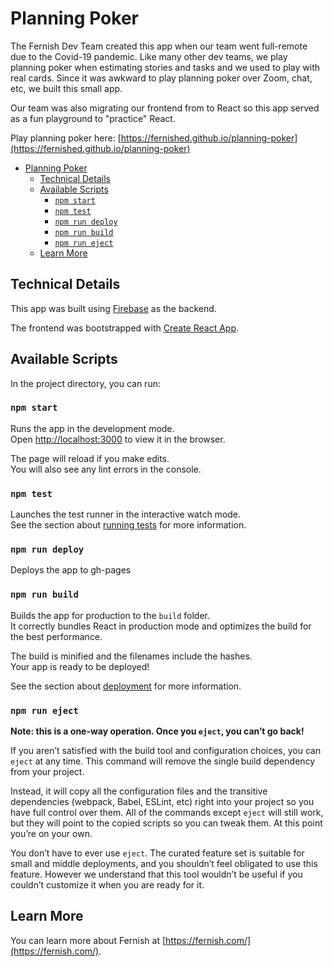 # Planning Poker

The Fernish Dev Team created this app when our team went full-remote due to the Covid-19 pandemic. Like many other dev teams, we play planning poker when estimating stories and tasks and we used to play with real cards. Since it was awkward to play planning poker over Zoom, chat, etc, we built this small app.

Our team was also migrating our frontend from to React so this app served as a fun playground to "practice" React.

Play planning poker here: [https://fernished.github.io/planning-poker](https://fernished.github.io/planning-poker)

- [Planning Poker](#planning-poker)
  - [Technical Details](#technical-details)
  - [Available Scripts](#available-scripts)
    - [`npm start`](#npm-start)
    - [`npm test`](#npm-test)
    - [`npm run deploy`](#npm-run-deploy)
    - [`npm run build`](#npm-run-build)
    - [`npm run eject`](#npm-run-eject)
  - [Learn More](#learn-more)

## Technical Details

This app was built using [Firebase](https://firebase.google.com/) as the backend.

The frontend was bootstrapped with [Create React App](https://github.com/facebook/create-react-app).

## Available Scripts

In the project directory, you can run:

### `npm start`

Runs the app in the development mode.\
Open [http://localhost:3000](http://localhost:3000) to view it in the browser.

The page will reload if you make edits.\
You will also see any lint errors in the console.

### `npm test`

Launches the test runner in the interactive watch mode.\
See the section about [running tests](https://facebook.github.io/create-react-app/docs/running-tests) for more information.

### `npm run deploy`

Deploys the app to gh-pages

### `npm run build`

Builds the app for production to the `build` folder.\
It correctly bundles React in production mode and optimizes the build for the best performance.

The build is minified and the filenames include the hashes.\
Your app is ready to be deployed!

See the section about [deployment](https://facebook.github.io/create-react-app/docs/deployment) for more information.

### `npm run eject`

**Note: this is a one-way operation. Once you `eject`, you can’t go back!**

If you aren’t satisfied with the build tool and configuration choices, you can `eject` at any time. This command will remove the single build dependency from your project.

Instead, it will copy all the configuration files and the transitive dependencies (webpack, Babel, ESLint, etc) right into your project so you have full control over them. All of the commands except `eject` will still work, but they will point to the copied scripts so you can tweak them. At this point you’re on your own.

You don’t have to ever use `eject`. The curated feature set is suitable for small and middle deployments, and you shouldn’t feel obligated to use this feature. However we understand that this tool wouldn’t be useful if you couldn’t customize it when you are ready for it.

## Learn More

You can learn more about Fernish at [https://fernish.com/](https://fernish.com/).
